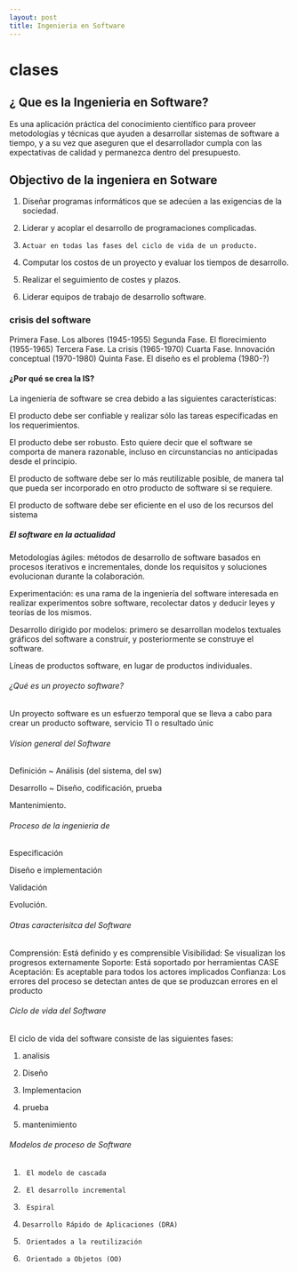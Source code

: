 ```yaml
---
layout: post
title: Ingenieria en Software
---
```


# clases 



##  ¿ Que es la Ingenieria en Software?
Es una aplicación práctica del conocimiento científico para proveer metodologías y técnicas que ayuden a desarrollar sistemas de software a tiempo, y a su vez que aseguren que el desarrollador cumpla con las expectativas de calidad y permanezca dentro del presupuesto.

## Objectivo de la ingeniera en Sotware
1)   Diseñar programas informáticos que se adecúen a las exigencias de la sociedad.



2)   Liderar y acoplar el desarrollo de programaciones complicadas.


3)     Actuar en todas las fases del ciclo de vida de un producto.



4) Computar los costos de un proyecto y evaluar los tiempos de desarrollo.



5)   Realizar el seguimiento de costes y plazos.



6)   Liderar equipos de trabajo de desarrollo software.

###   crisis del software

Primera Fase. Los albores (1945-1955)
Segunda Fase. El florecimiento (1955-1965)
Tercera Fase. La crisis (1965-1970)
Cuarta Fase. Innovación conceptual (1970-1980)
Quinta Fase. El diseño es el problema (1980-?)


####   ¿Por qué se crea la IS?
La ingeniería de software se crea debido a las siguientes características:


El producto debe ser confiable y realizar sólo las tareas especificadas en los requerimientos. 


El producto debe ser robusto. Esto quiere decir que el software se comporta de manera razonable, incluso en circunstancias no anticipadas desde el principio.

El producto de software debe ser lo más reutilizable posible, de manera tal que pueda ser incorporado en otro producto de software si se requiere.


El producto de software debe ser eficiente en el uso de los recursos del sistema




#####   El software en la actualidad
Metodologías ágiles: métodos de desarrollo de software basados en procesos iterativos e incrementales, donde los requisitos y soluciones evolucionan durante la colaboración.


Experimentación: es una rama de la ingeniería del software interesada en realizar experimentos sobre software, recolectar datos y deducir leyes y teorías de los mismos.


Desarrollo dirigido por modelos: primero se desarrollan modelos textuales  gráficos del software a construir, y posteriormente se construye el software.

Líneas de productos software, en lugar de productos individuales.

######    ¿Qué es un proyecto software?
Un proyecto software es un esfuerzo temporal que se lleva a cabo para crear un producto software, servicio TI o resultado únic


###### Vision general del  Software

Definición ~ Análisis (del sistema, del sw)


Desarrollo ~ Diseño, codificación, prueba


Mantenimiento.  


######  Proceso de la ingenieria de 

Especificación


Diseño e implementación


Validación


Evolución.

###### Otras caracterisitca del Software
Comprensión:   Está definido y es comprensible
Visibilidad:   Se visualizan los progresos externamente
Soporte:    Está soportado por herramientas CASE
Aceptación:   Es aceptable para todos los actores implicados
Confianza:   Los errores del proceso se detectan antes de que se produzcan errores en el producto

###### Ciclo de vida del Software

El ciclo de vida del software consiste de las siguientes fases:

1)   analisis


2)   Diseño


3)   Implementacion 


4)   prueba 


5)   mantenimiento
######   Modelos de proceso de Software
1)      El modelo de cascada 

2)      El desarrollo incremental 

3)      Espiral

4)     Desarrollo Rápido de Aplicaciones (DRA)

5)      Orientados a la reutilización

6)      Orientado a Objetos (OO)
